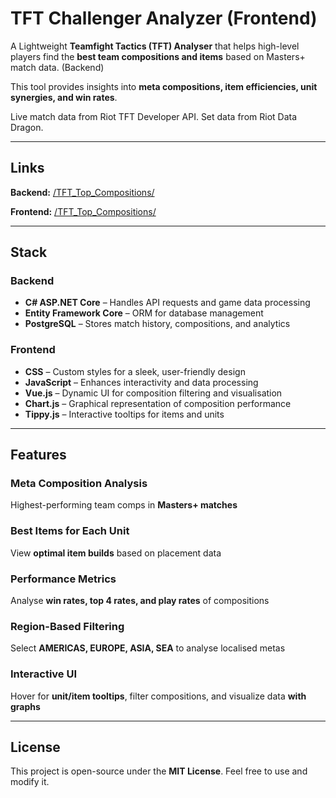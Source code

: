 # TFT Challenger Analyzer (Frontend)

A Lightweight **Teamfight Tactics (TFT) Analyser** that helps high-level players find the **best team compositions and items** based on Masters+ match data. (Backend)

This tool provides insights into **meta compositions, item efficiencies, unit synergies, and win rates**.

Live match data from Riot TFT Developer API. Set data from Riot Data Dragon.

---

## Links 
**Backend:** [/TFT_Top_Compositions/](https://github.com/Nick-Chan/TFT_Top_Compositions/)

**Frontend:** [/TFT_Top_Compositions/](https://github.com/Nick-Chan/TFT_Top_Compositions_Frontend/)

---

## Stack  

### Backend  
- **C# ASP.NET Core** – Handles API requests and game data processing  
- **Entity Framework Core** – ORM for database management  
- **PostgreSQL** – Stores match history, compositions, and analytics  

### Frontend  
- **CSS** – Custom styles for a sleek, user-friendly design  
- **JavaScript** – Enhances interactivity and data processing  
- **Vue.js** – Dynamic UI for composition filtering and visualisation  
- **Chart.js** – Graphical representation of composition performance  
- **Tippy.js** – Interactive tooltips for items and units  

---

## Features  

### **Meta Composition Analysis**  
Highest-performing team comps in **Masters+ matches**  

### **Best Items for Each Unit**  
View **optimal item builds** based on placement data  

### **Performance Metrics**  
Analyse **win rates, top 4 rates, and play rates** of compositions  

### **Region-Based Filtering**  
Select **AMERICAS, EUROPE, ASIA, SEA** to analyse localised metas  

### **Interactive UI**  
Hover for **unit/item tooltips**, filter compositions, and visualize data **with graphs**  

---

## License  
This project is open-source under the **MIT License**. Feel free to use and modify it.  

